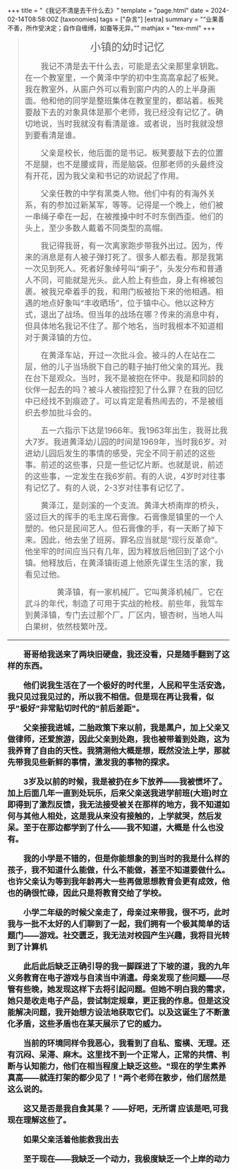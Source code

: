 +++
title = "《我记不清是去干什么去》"
template = "page.html"
date = 2024-02-14T08:58:00Z
[taxonomies]
tags = ["杂言"]
[extra]
summary = "“业果善不善，所作受决定；自作自缠缚，如蚕等无异。”"
mathjax = "tex-mml"
+++

><font size="5"><center>小镇的幼时记忆</center></font>
>
></font>
><font size="4">&emsp;&emsp;我记不清是去干什么去，可能是去父亲那里拿钥匙。在一个教室里，一个黄泽中学的初中生高高拿起了板凳。我在教室外，从窗户外可以看到窗户内的人的上半身画面。他和他的同学是整班集体在教室里的，都站着。板凳要敲下去的对象具体是那个老师，我已经没有记忆了。确切地说，当时我就没有看清是谁。或者说，当时我就没想到要看清是谁。
></font>
>
><font size="4">&emsp;&emsp;父亲是校长，他后面的是书记。板凳要敲下去的位置不是腿，也不是腰或背，而是脑袋。但那老师的头最终没有开花，因为我父亲和书记的劝说起了作用。</font>
>
><font size="4">&emsp;&emsp;父亲任教的中学有黑类人物。他们中有的有海外关系，有的参加过新某军，等等。记得是一个晚上，他们被一串绳子牵在一起，在被推搡中时不时东倒西歪。他们的头上，至少多数人戴着不同类型的高帽。</font>
>
><font size="4">&emsp;&emsp;我记得我哥，有一次离家跑步带我外出过。因为，传来的消息是有人被子弹打死了。很多人都去看。那是我第一次见到死人。死者好象绰号叫“瘌子”，头发分布和普通人不同，可能就是光头。此人脸上有些血，身上有棉被包裹。被我兄牵着手的我，和用门板被抬下来的他相遇。相遇的地点好象叫“丰收晒场”，位于镇中心。他以这种方式，退出了战场。但当年的战场在哪？传来的消息中有，但具体地名我记不住了。那个地名，当时我根本不知道相对于黄泽镇的方位。</font>
>
><font size="4">&emsp;&emsp;在黄泽车站，开过一次批斗会。被斗的人在站在二层，他的儿子当场脱下自己的鞋子抽打他父亲的耳光。我在台下是观众。当时，我不是被抱在怀中。我是和同龄的伙伴一起去的吗？被斗人被指控犯了什么罪？在我的回忆中已经找不到痕迹了。可以肯定是看热闹去的，不是被组织去参加批斗会的。</font>
>
><font size="4">&emsp;&emsp;五一六指示下达是1966年。我1963年出生，我哥比我大7岁。我进黄泽幼儿园的时间是1969年，当时我6岁。对进幼儿园后发生的事情的感受，完全不同于前述的这些事。前述的这些事，只是一些记忆片断。也就是说，前述的这些事，一定发生在我6岁前。有的人说，4岁时对往事有记忆了。有的人说，2-3岁对往事有记忆了。</font>
>
><font size="4">&emsp;&emsp;黄泽江，是剡溪的一个支流。黄泽大桥南岸的桥头，竖过巨大的挥手的毛主席石膏像。石膏像是镇里的一个人塑的。他只是民间艺人。但石膏像的手，有一天断了掉下来。因此，他去坐了班房。罪名应当就是“现行反革命”。他坐牢的时间应当只有几年，因为释放后他回到了这个小镇。他释放后，在黄泽镇街道上他原先谋生生活的家，我看见过他。</font>
>
><font size="4">&emsp;&emsp;&emsp;&emsp;黄泽镇，有一家机械厂。它叫黄泽机械厂。它在武斗的年代，制造了可用于实战的枪枝。前些年，我驾车到黄泽镇，专门去过那个厂。厂区内，银杏树，当地人叫白果树，依然枝繁叶茂。

-----------

&emsp;&emsp;**哥哥给我送来了两块旧硬盘，我还没看，只是随手翻到了这样的东西。**

&emsp;&emsp;**他们说我生活在了一个极好的时代里，人民和平生活安逸，我只见过我见过的，所以我不相信。但是现在再让我看，似乎"极好"非常贴切时代的"前后差距"。**

&emsp;&emsp;**父亲接我进城，二胎政策下来以前，我是黑户，加上父亲又做律师，还爱旅游，因此父亲到处跑，我也被带着到处跑，这为我养育了自由的天性。我猜测他大概是想，既然没法上学，那就先带我见些新鲜的事情，激发我的事物的探求。**

&emsp;&emsp;**3岁及以前的时候，我是被扔在乡下放养——我被惯坏了。加上后面几年一直到处玩乐，后来父亲送我进学前班(大班)时立即得到了激烈反馈，我无法接受被关在那样的地方，我不知道如何与其他人相处，这是我从来没有接触的，上学就哭，然后发呆。至于在那边都学到了什么——我不知道，大概是 什么也没有。**

&emsp;&emsp;**我的小学是不错的，但是你能想象的到当时的我是什么样的孩子，我不知道什么能做，什么不能做，甚至不知道要做什么。也许父亲认为等到我年龄再大一些再做思想教育会更有成效，他也的确很忙碌，因此只是将教育交给了学校。**

&emsp;&emsp;**小学二年级的时候父亲走了，母亲过来带我，很不巧，此时我与一批不太好的人们聊到了一起，我们拥有一个极其简单的话题门——游戏。社交匮乏，我无法对校园产生兴趣，我将目光转到了计算机**

&emsp;&emsp;**此后此后缺乏正确引导的我一脚踩进了下坡的道，我的九年义务教育在电子游戏与自渎当中消遣。母亲发现了些问题——尽管有些晚，她发现这样下去将引起问题。但她不明白我的需求，她只是收走电子产品，尝试制定规章，更正我的作息。但是这没能解决问题，我开始想方设法地获取它们。以及这诞生了不断激化矛盾，这些矛盾也在某天展示了它的威力。**

&emsp;&emsp;**当前的环境同样令我恶心，我看到了自私、蛮横、无理。还有沉闷、呆滞、麻木。这里找不到一个正常人，正常的共情、判断与认知能力，他们在相当程度上缺乏这些。"现在的学生素养真高——就连打架的都少见了！"两个老师在散步，他们居然是这么说的。**

&emsp;&emsp;**这又是否是我自食其果？    ——好吧，无所谓  应该是吧,可我现在理解这些了。**

&emsp;&emsp;**如果父亲活着他能救我出去**

&emsp;&emsp;**至于现在——我缺乏一个动力，我极度缺乏一个上岸的动力**

